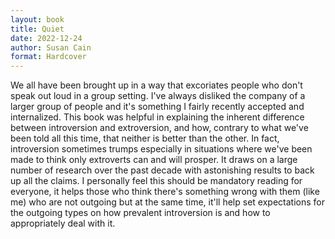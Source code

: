 ```yaml
---
layout: book
title: Quiet
date: 2022-12-24
author: Susan Cain
format: Hardcover
---
```


We all have been brought up in a way that excoriates people who don't speak out loud in a group setting. I've always disliked the company of a larger group of people and it's something I fairly recently accepted and internalized. This book was helpful in explaining the inherent difference between introversion and extroversion, and how, contrary to what we've been told all this time, that neither is better than the other. In fact, introversion sometimes trumps especially in situations where we've been made to think only extroverts can and will prosper. It draws on a large number of research over the past decade with astonishing results to back up all the claims. I personally feel this should be mandatory reading for everyone, it helps those who think there's something wrong with them (like me) who are not outgoing but at the same time, it'll help set expectations for the outgoing types on how prevalent introversion is and how to appropriately deal with it.

